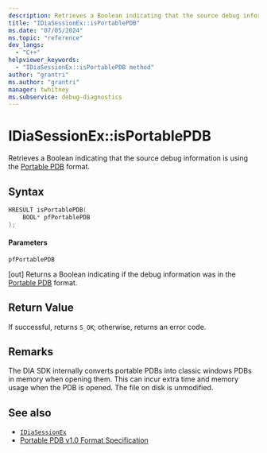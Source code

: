 ```yaml
---
description: Retrieves a Boolean indicating that the source debug information is using the Portable PDB format.
title: "IDiaSessionEx::isPortablePDB"
ms.date: "07/05/2024"
ms.topic: "reference"
dev_langs:
  - "C++"
helpviewer_keywords:
  - "IDiaSessionEx::isPortablePDB method"
author: "grantri"
ms.author: "grantri"
manager: twhitney
ms.subservice: debug-diagnostics
---
```


# IDiaSessionEx::isPortablePDB

Retrieves a Boolean indicating that the source debug information is using the [Portable PDB](https://github.com/dotnet/runtime/blob/main/docs/design/specs/PortablePdb-Metadata.md) format.

## Syntax

```C++
HRESULT isPortablePDB(
    BOOL* pfPortablePDB
);
```

#### Parameters

 `pfPortablePDB`

[out] Returns a Boolean indicating if the debug information was in the [Portable PDB](https://github.com/dotnet/runtime/blob/main/docs/design/specs/PortablePdb-Metadata.md) format.

## Return Value

 If successful, returns `S_OK`; otherwise, returns an error code.

## Remarks

The DIA SDK internally converts portable PDBs into classic windows PDBs in memory when opening them. This can incur extra time and memory usage when the PDB is opened. The file on disk is unmodified.

## See also

- [`IDiaSessionEx`](../../debugger/debug-interface-access/idiasessionex.md)
- [Portable PDB v1.0 Format Specification](https://github.com/dotnet/runtime/blob/main/docs/design/specs/PortablePdb-Metadata.md)
